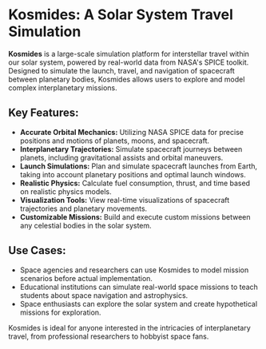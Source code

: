 # Kosmides: A Solar System Travel Simulation

**Kosmides** is a large-scale simulation platform for interstellar travel within our solar system, powered by real-world data from NASA's SPICE toolkit. Designed to simulate the launch, travel, and navigation of spacecraft between planetary bodies, Kosmides allows users to explore and model complex interplanetary missions.

## Key Features:
- **Accurate Orbital Mechanics:** Utilizing NASA SPICE data for precise positions and motions of planets, moons, and spacecraft.
- **Interplanetary Trajectories:** Simulate spacecraft journeys between planets, including gravitational assists and orbital maneuvers.
- **Launch Simulations:** Plan and simulate spacecraft launches from Earth, taking into account planetary positions and optimal launch windows.
- **Realistic Physics:** Calculate fuel consumption, thrust, and time based on realistic physics models.
- **Visualization Tools:** View real-time visualizations of spacecraft trajectories and planetary movements.
- **Customizable Missions:** Build and execute custom missions between any celestial bodies in the solar system.

## Use Cases:
- Space agencies and researchers can use Kosmides to model mission scenarios before actual implementation.
- Educational institutions can simulate real-world space missions to teach students about space navigation and astrophysics.
- Space enthusiasts can explore the solar system and create hypothetical missions for exploration.

Kosmides is ideal for anyone interested in the intricacies of interplanetary travel, from professional researchers to hobbyist space fans.
